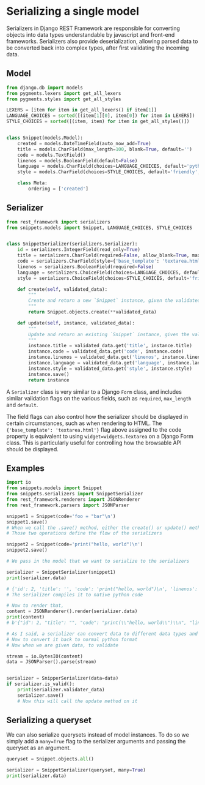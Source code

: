 # Serializing a single model

Serializers in Django REST Framework are responsible for converting objects into
data types understandable by javascript and front-end frameworks. Serializers
also provide deserialization, allowing parsed data to be converted back into
complex types, after first validating the incoming data.

## Model

```py
from django.db import models
from pygments.lexers import get_all_lexers
from pygments.styles import get_all_styles

LEXERS = [item for item in get_all_lexers() if item[1]]
LANGUAGE_CHOICES = sorted([(item[1][0], item[0]) for item in LEXERS])
STYLE_CHOICES = sorted([(item, item) for item in get_all_styles()])


class Snippet(models.Model):
    created = models.DateTimeField(auto_now_add=True)
    title = models.CharField(max_length=100, blank=True, default='')
    code = models.TextField()
    linenos = models.BooleanField(default=False)
    language = models.CharField(choices=LANGUAGE_CHOICES, default='python', max_length=100)
    style = models.CharField(choices=STYLE_CHOICES, default='friendly', max_length=100)

    class Meta:
        ordering = ['created']
```

## Serializer

```py
from rest_framework import serializers
from snippets.models import Snippet, LANGUAGE_CHOICES, STYLE_CHOICES


class SnippetSerializer(serializers.Serializer):
    id = serializers.IntegerField(read_only=True)
    title = serializers.CharField(required=False, allow_blank=True, max_length=100)
    code = serializers.CharField(style={'base_template': 'textarea.html'})
    linenos = serializers.BooleanField(required=False)
    language = serializers.ChoiceField(choices=LANGUAGE_CHOICES, default='python')
    style = serializers.ChoiceField(choices=STYLE_CHOICES, default='friendly')

    def create(self, validated_data):
        """
        Create and return a new `Snippet` instance, given the validated data.
        """
        return Snippet.objects.create(**validated_data)

    def update(self, instance, validated_data):
        """
        Update and return an existing `Snippet` instance, given the validated data.
        """
        instance.title = validated_data.get('title', instance.title)
        instance.code = validated_data.get('code', instance.code)
        instance.linenos = validated_data.get('linenos', instance.linenos)
        instance.language = validated_data.get('language', instance.language)
        instance.style = validated_data.get('style', instance.style)
        instance.save()
        return instance
```

A `Serializer` class is very similar to a Django `Form` class, and includes
similar validation flags on the various fields, such as `required`, `max_length`
and `default`.

The field flags can also control how the serializer should be displayed in
certain circumstances, such as when rendering to HTML. The
`{'base_template': 'textarea.html'}` flag above assigned to the code property is
equivalent to using `widget=widgets.Textarea` on a Django Form class. This is
particularly useful for controlling how the browsable API should be displayed.

## Examples

```py
import io
from snippets.models import Snippet
from snippets.serializers import SnippetSerializer
from rest_framework.renderers import JSONRenderer
from rest_framework.parsers import JSONParser

snippet1 = Snippet(code='foo = "bar"\n')
snippet1.save()
# When we call the .save() method, either the create() or update() methods is called
# Those two operations define the flow of the serializers

snippet2 = Snippet(code='print("hello, world")\n')
snippet2.save()

# We pass in the model that we want to serialize to the serializers

serializer = SnippetSerializer(snippet1)
print(serializer.data)

# {'id': 2, 'title': '', 'code': 'print("hello, world")\n', 'linenos': False, 'language': 'python', 'style': 'friendly'}
# The serializer compiles it to native python code

# Now to render that,
content = JSONRenderer().render(serializer.data)
print(content)
# b'{"id": 2, "title": "", "code": "print(\\"hello, world\\")\\n", "linenos": false, "language": "python", "style": "friendly"}'

# As I said, a serializer can convert data to different data types and string types.
# Now to convert it back to normal python format
# Now when we are given data, to validate

stream = io.BytesIO(content)
data = JSONParser().parse(stream)


serializer = SnipperSerializer(data=data)
if serializer.is_valid():
    print(serializer.validater_data)
    serializer.save()
    # Now this will call the update method on it
```

## Serializing a queryset

We can also serialize querysets instead of model instances. To do so we simply
add a `many=True` flag to the serializer arguments and passing the queryset as
an argument.

```py
queryset = Snippet.objects.all()

serializer = SnippetSerializer(queryset, many=True)
print(serializer.data)
```
